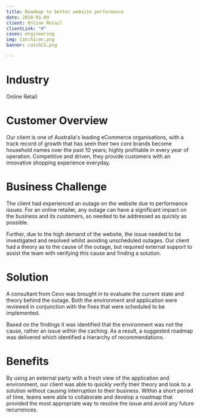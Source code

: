 ```yaml
---
title: Roadmap to better website performance
date: 2018-01-09
client: Online Retail
clientLink: "#"
cases: engineering
img: CatchIcon.png
banner: catchCS.png

---
```

# Industry

Online Retail

# Customer Overview

Our client is one of Australia's leading eCommerce organisations, with a track record of growth that has seen their two core brands become household names over the past 10 years; highly profitable in every year of operation. Competitive and driven, they provide customers with an innovative shopping experience everyday.

# Business Challenge

The client had experienced an outage on the website due to performance issues. For an online retailer, any outage can have a significant impact on the business and its customers, so needed to be addressed as quickly as possible. 

Further, due to the high demand of the website, the issue needed to be investigated and resolved whilst avoiding unscheduled outages. Our client had a theory as to the cause of the outage, but required external support to assist the team with verifying this cause and finding a solution.


# Solution

A consultant from Cevo was brought in to evaluate the current state and theory behind the outage. Both the environment and application were reviewed in conjunction with the fixes that were scheduled to be implemented.

Based on the findings it was identified that the environment was not the cause, rather an issue within the caching. As a result, a suggested roadmap was delivered which identified a hierarchy of recommendations.

# Benefits

By using an external party with a fresh view of the application and environment, our client was able to quickly verify their theory and look to a solution without causing interruption to their business. Within a short period of time, teams were able to collaborate and develop a roadmap that provided the most appropriate way to resolve the issue and avoid any future recurrences.
